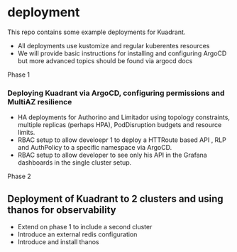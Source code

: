 # deployment
This repo contains some example deployments for Kuadrant. 

- All deployments use kustomize and regular kuberentes resources
- We will provide basic instructions for installing and configuring ArgoCD but more advanced topics should be found via argocd docs

Phase 1

### Deploying Kuadrant via ArgoCD, configuring permissions and MultiAZ resilience

- HA deployments for Authorino and Limitador using topology constraints, multiple replicas (perhaps HPA), PodDisruption budgets and resource limits.
- RBAC setup to allow develoepr 1 to deploy a HTTRoute based API , RLP and AuthPolicy to a specific namespace via ArgoCD.
- RBAC setup to allow developer to see only his API in the Grafana dashboards in the single cluster setup.


Phase 2

## Deployment of Kuadrant to 2 clusters and using thanos for observability

- Extend on phase 1 to include a second cluster
- Introduce an external redis configuration
- Introduce and install thanos 

